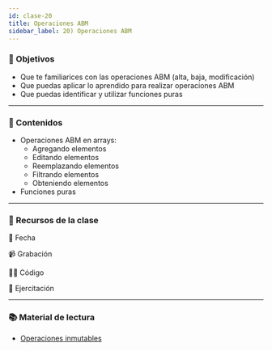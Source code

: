 ```yaml
---
id: clase-20
title: Operaciones ABM
sidebar_label: 20) Operaciones ABM
---
```


### 🏁 Objetivos

- Que te familiarices con las operaciones ABM (alta, baja, modificación)
- Que puedas aplicar lo aprendido para realizar operaciones ABM
- Que puedas identificar y utilizar funciones puras

---

### 📝 Contenidos

- Operaciones ABM en arrays:
  - Agregando elementos
  - Editando elementos
  - Reemplazando elementos
  - Filtrando elementos
  - Obteniendo elementos
- Funciones puras

---

### 🚀 Recursos de la clase

📆 Fecha

📹 Grabación

👩‍💻 Código

💪 Ejercitación

---

### 📚 Material de lectura

- [Operaciones inmutables](https://frontend.adaitw.org/docs/js/js05b)
